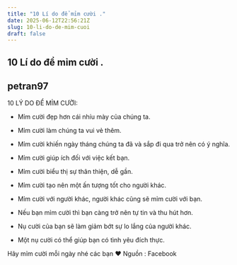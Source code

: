 ```yaml
---
title: "10 Lí do để mỉm cười ."
date: 2025-06-12T22:56:21Z
slug: 10-li-do-de-mim-cuoi
draft: false
---
```


## 10 Lí do để mỉm cười .

## petran97

10 LÝ DO ĐỂ MỈM CƯỜI:
 
- Mỉm cười đẹp hơn cái nhíu mày của chúng ta.
 
 - Mỉm cười làm chúng ta vui vẻ thêm.
 
 - Mỉm cười khiến ngày tháng chúng ta đã và sắp đi qua trở nên có ý nghĩa.
 
 - Mỉm cười giúp ích đối với việc kết bạn.
 
 - Mỉm cười biểu thị sự thân thiện, dễ gần.
 
 - Mỉm cười tạo nên một ấn tượng tốt cho người khác.
 
 - Mỉm cười với người khác, người khác cũng sẽ mỉm cười với bạn.
 
 - Nếu bạn mỉm cười thì bạn càng trở nên tự tin và thu hút hơn.
 
 - Nụ cười của bạn sẽ làm giảm bớt sự lo lắng của người khác.
 
 - Một nụ cười có thể giúp bạn có tình yêu đích thực.
 
 Hãy mỉm cười mỗi ngày nhé các bạn ♥
Nguồn : Facebook